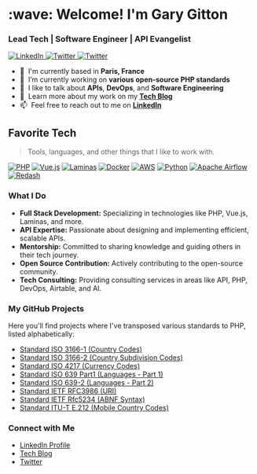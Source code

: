 <h1 align="left" id="gary-gitton-title">:wave: Welcome! I'm Gary Gitton</h1>
<h3 align="left">Lead Tech | Software Engineer | API Evangelist</h3>

<p align="left">
  <a href="https://www.linkedin.com/in/garygitton">
    <img alt="LinkedIn" src="https://img.shields.io/badge/LinkedIn-blue?style=flat&logo=linkedin">
  </a>
  <a href="https://twitter.com/garygitton">
    <img alt="Twitter" src="https://img.shields.io/twitter/follow/garygitton?style=social">
  </a>
      <a href="https://facebook.com/garygitton">
    <img alt="Twitter" src="https://img.shields.io/twitter/follow/garygitton?style=social">
  </a>
</p>

- :office: &nbsp;I'm currently based in **Paris, France**
- :seedling: &nbsp;I’m currently working on **various open-source PHP standards**
- :speech_balloon: &nbsp;I like to talk about **APIs**, **DevOps**, and **Software Engineering**
- :book: &nbsp;Learn more about my work on my **[Tech Blog](http://www.garygitton.fr)**
- :mailbox: &nbsp;Feel free to reach out to me on **[LinkedIn](https://www.linkedin.com/in/garygitton)**


<h2 align="left" id="gary-gitton-tech">Favorite Tech</h2>

> Tools, languages, and other things that I like to work with.

[![PHP](https://img.shields.io/badge/-PHP-777BB4?style=flat-square&logo=php)](https://www.php.net/)
[![Vue.js](https://img.shields.io/badge/-Vue.js-4FC08D?style=flat-square&logo=vue.js)](https://vuejs.org/)
[![Laminas](https://img.shields.io/badge/-Laminas-000000?style=flat-square&logo=laminas)](https://getlaminas.org/)
[![Docker](https://img.shields.io/badge/-Docker-2496ED?style=flat-square&logo=docker)](https://www.docker.com/)
[![AWS](https://img.shields.io/badge/-AWS-232F3E?style=flat-square&logo=amazon-aws)](https://aws.amazon.com/)
[![Python](https://img.shields.io/badge/-Python-3776AB?style=flat-square&logo=python)](https://www.python.org/)
[![Apache Airflow](https://img.shields.io/badge/-Apache%20Airflow-017CEE?style=flat-square&logo=apache-airflow)](https://airflow.apache.org/)
[![Redash](https://img.shields.io/badge/-Redash-FF2D20?style=flat-square&logo=redash)](https://redash.io/)


### What I Do
- **Full Stack Development:** Specializing in technologies like PHP, Vue.js, Laminas, and more.
- **API Expertise:** Passionate about designing and implementing efficient, scalable APIs.
- **Mentorship:** Committed to sharing knowledge and guiding others in their tech journey.
- **Open Source Contribution:** Actively contributing to the open-source community.
- **Tech Consulting:** Providing consulting services in areas like API, PHP, DevOps, Airtable, and AI.

### My GitHub Projects
Here you'll find projects where I've transposed various standards to PHP, listed alphabetically:
- [Standard ISO 3166-1 (Country Codes)](https://github.com/php-standard-iso/iso-3166-1)
- [Standard ISO 3166-2 (Country Subdivision Codes)](https://github.com/php-standard-iso/iso-3166-2)
- [Standard ISO 4217 (Currency Codes)](https://github.com/php-standard-iso/iso-4217)
- [Standard ISO 639 Part1 (Languages - Part 1)](https://github.com/php-standard-iso/iso-639-1)
- [Standard ISO 639-2 (Languages - Part 2)](https://github.com/php-standard-iso/iso-639-2)
- [Standard IETF RFC3986 (URI)](https://github.com/php-standard-ietf/rfc3986)
- [Standard IETF Rfc5234 (ABNF Syntax)](https://github.com/php-standard-ietf/rfc5234)
- [Standard ITU-T E.212 (Mobile Country Codes)](https://github.com/php-standard-itu-t/e164)

### Connect with Me
- [LinkedIn Profile](https://www.linkedin.com/in/garygitton)
- [Tech Blog](http://www.garygitton.fr)
- [Twitter](https://twitter.com/garygitton)

